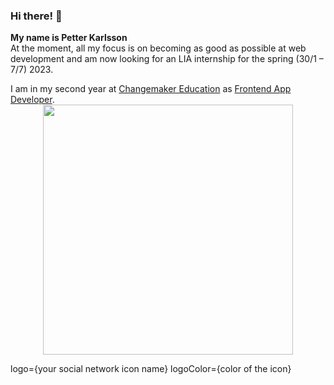 ### Hi there! 👋

<b>My name is Petter Karlsson</b><br>
At the moment, all my focus is on becoming as good as possible at web development and am now looking for an LIA internship for the spring (30/1 – 7/7) 2023.
<div>
  I am in my second year at <a href="https://cmeducations.se/" target="_blank">Changemaker Education</a> as <a href="https://cmeducations.se/utbildningar/program/frontend-app-developer" target="_blank">Frontend App Developer</a>.
 </div>
<div id="header" align="center">
  <img src="https://media2.giphy.com/media/3kPDmoWdBpQPNhCnUG/giphy.gif" width="400"/>
</div>


logo={your social network icon name}
logoColor={color of the icon}

